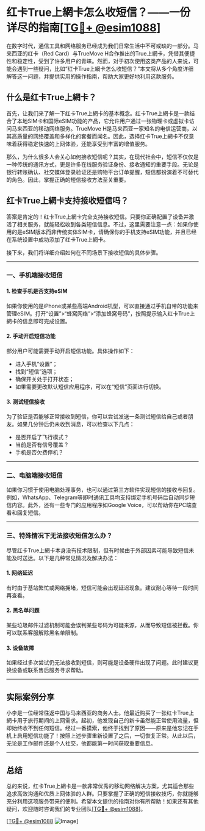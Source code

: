 # 红卡True上網卡怎么收短信？——一份详尽的指南[[TG💪+ @esim1088](https://t.me/s/esim1088)]

在数字时代，通信工具和网络服务已经成为我们日常生活中不可或缺的一部分。马来西亚的红卡（Red Card）与TrueMove H合作推出的True上網卡，凭借其便捷性和稳定性，受到了许多用户的青睐。然而，对于初次使用这类产品的人来说，可能会遇到一些疑问，比如“红卡True上網卡怎么收短信？”本文将从多个角度详细解答这一问题，并提供实用的操作指南，帮助大家更好地利用这款服务。

## 什么是红卡True上網卡？

首先，让我们来了解一下红卡True上網卡的基本概念。红卡True上網卡是一款结合了本地SIM卡和国际eSIM功能的产品，它允许用户通过一张物理卡或虚拟卡访问马来西亚的移动网络服务。TrueMove H是马来西亚一家知名的电信运营商，以其高质量的网络覆盖和多样化的套餐而闻名。因此，选择红卡True上網卡不仅意味着获得稳定快速的上网体验，还能享受到丰富的增值服务。

那么，为什么很多人会关心如何接收短信呢？其实，在现代社会中，短信不仅仅是一种传统的通讯方式，更是许多在线服务验证身份、接收通知的重要手段。无论是银行转账确认、社交媒体登录验证还是购物平台订单提醒，短信都扮演着不可替代的角色。因此，掌握正确的短信接收方法至关重要。

## 红卡True上網卡支持接收短信吗？

答案是肯定的！红卡True上網卡完全支持接收短信。只要你正确配置了设备并激活了相关服务，就能轻松收到各类短信信息。不过，这里需要注意一点：如果你使用的是eSIM版本而非传统实体SIM卡，请确保你的手机支持eSIM功能，并且已经在系统设置中成功添加了红卡True上網卡。

接下来，我们将详细介绍如何在不同场景下接收短信的具体步骤。

---

### **一、手机端接收短信**

#### 1. 检查手机是否支持eSIM
如果你使用的是iPhone或某些高端Android机型，可以直接通过手机自带的功能来管理eSIM。打开“设置”>“蜂窝网络”>“添加蜂窝号码”，按照提示输入红卡True上網卡的信息即可完成设置。

#### 2. 手动开启短信功能
部分用户可能需要手动开启短信功能。具体操作如下：
- 进入手机“设置”；
- 找到“短信”选项；
- 确保开关处于打开状态；
- 如果需要更改默认短信应用程序，可以在“短信”页面进行切换。

#### 3. 测试短信接收
为了验证是否能够正常接收到短信，你可以尝试发送一条测试短信给自己或者朋友。如果几分钟后仍未收到消息，可以检查以下几点：
- 是否开启了飞行模式？
- 当前是否有信号覆盖？
- 手机是否欠费停机？

---

### **二、电脑端接收短信**

如果你习惯于使用电脑处理事务，也可以通过第三方软件实现短信的接收与回复。例如，WhatsApp、Telegram等即时通讯工具均支持绑定手机号码后自动同步短信内容。此外，还有一些专门的应用程序如Google Voice，可以帮助你在PC端查看和回复短信。

---

### **三、特殊情况下无法接收短信怎么办？**

尽管红卡True上網卡本身没有技术限制，但有时候由于外部因素可能导致短信未能及时送达。以下是几种常见情况及解决办法：

#### 1. 网络延迟
有时由于基站繁忙或网络拥堵，短信可能会出现延迟现象。建议耐心等待一段时间再查看。

#### 2. 黑名单问题
某些垃圾邮件过滤机制可能会误判某些号码为可疑来源，从而导致短信被拦截。你可以联系客服解除黑名单限制。

#### 3. 设备故障
如果经过多次尝试仍无法接收到短信，则可能是设备硬件出现了问题。此时建议更换设备或联系售后服务寻求帮助。

---

## 实际案例分享

小李是一位经常往返中国与马来西亚的商务人士。他最近购买了一张红卡True上網卡用于旅行期间的上网需求。起初，他发现自己的新卡虽然能正常使用流量，但却始终收不到任何短信。经过一番摸索，他终于找到了原因——原来是他忘记在手机上启用短信功能了！按照上述步骤重新设置了之后，一切恢复正常。从此以后，无论是工作邮件还是个人社交，他都能第一时间获取重要信息。

---

## 总结

总的来说，红卡True上網卡是一款非常优秀的移动网络解决方案，尤其适合那些追求高效沟通和优质上网体验的人群。只要掌握了正确的短信接收技巧，你就能够充分利用这项服务带来的便利。希望本文提供的指南对你有所帮助！如果还有其他疑问，欢迎随时咨询我们的专业团队[[TG💪+ @esim1088](https://t.me/s/esim1088)]。

[[TG💪+ @esim1088](https://t.me/s/esim1088) ![Image](https://i.postimg.cc/4NQfJmqS/Snipaste-2025-05-13-00-14-12.png)]